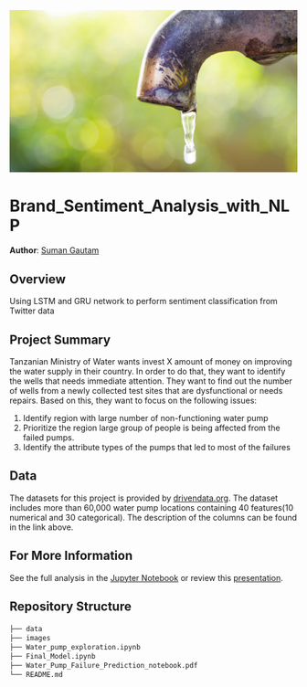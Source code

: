 ![image](https://github.com/sgautam666/Tanzania_Water_Pump_Failure_Prediction/blob/main/images/water_tap.jpg)

# Brand_Sentiment_Analysis_with_NLP

**Author**: [Suman Gautam](mailto:smngeo@gmail.com)

## Overview

Using LSTM and GRU network to perform sentiment classification from Twitter data


## Project Summary

Tanzanian Ministry of Water wants invest X amount of money on improving the water supply in their country. In order to do that, they want to identify the wells that needs immediate attention. They want to find out the number of wells from a newly collected test sites that are dysfunctional or needs repairs. Based on this, they want to focus on the following issues:

1. Identify region with large number of non-functioning water pump
2. Prioritize the region large group of people is being affected from the failed pumps. 
3. Identify the attribute types of the pumps that led to most of the failures

## Data

The datasets for this project is provided by [drivendata.org](https://www.drivendata.org/competitions/7/pump-it-up-data-mining-the-water-table/page/23/). The dataset includes more than 60,000 water pump locations containing 40 features(10 numerical and 30 categorical). The description of the columns can be found in the link above. 




## For More Information

See the full analysis in the [Jupyter Notebook](./final_model.ipynb) or review this [presentation](./Water_Pump_Failure_Prediction_notebook.pdf).



## Repository Structure

```
├── data
├── images
├── Water_pump_exploration.ipynb
├── Final_Model.ipynb
├── Water_Pump_Failure_Prediction_notebook.pdf
└── README.md
```
